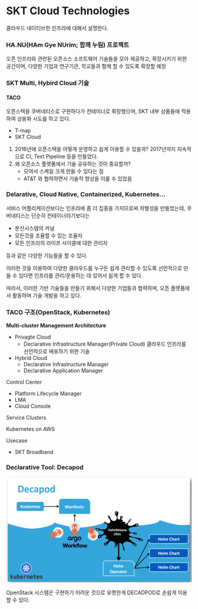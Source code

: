 # SKT Cloud Technologies

클라우드 네이티브한 인프라에 대해서 설명한다.

### HA.NU(HAm Gye NUrim; 함께 누림) 프로젝트

오픈 인프라와 관련된 오픈소스 소프트웨어 기술들을 모아 제공하고, 확장시키기 위한 공간이며, 다양한 기업과 연구기관, 학교들과 함께 할 수 있도록 확장할 예정

### SKT Multi, Hybird Cloud 기술

#### **TACO**

오픈스택을 쿠버네티스로 구현하다가 컨테이너로 확장했으며, SKT 내부 상품들에 적용하여 상용화 시도를 하고 있다.

- T-map
- SKT Cloud

1. 2016년에 오픈스택을 어떻게 운영하고 쉽게 이용할 수 있을까?
   2017년까지 지속적으로 CI, Text Pipeline 등을 만들었다.
2. 왜 오픈소스 플랫폼에서 기술 공유하는 것이 중요할까?
   - 모여서 스케일 크게 만들 수 있다는 점
   - AT&T 와 협력하면서 기술적 향상을 이룰 수 있었음

### **Delarative, Cloud Native, Containerized, Kubernetes…**

서비스 어플리케이션보다는 인프라에 좀 더 집중을 가지므로써 차별성을 만들었는데,  쿠버네티스는 단순히 컨테이너라기보다는

- 분산시스템의 커널
- 모든것을 조율할 수 있는 조율자
- 모든 인프라의 라이프 사이클에 대한 관리자

등과 같은 다양한 기능들을 할 수 있다.

이러한 것을 이용하여 다양한 클라우드를 누구든 쉽게 관리할 수 있도록 선언적으로 만들 수 있다면 인프라를 관리/운용하는 데 있어서 쉽게 할 수 있다.

따라서, 이러한 기반 기술들을 만들기 위해서 다양한 기업들과 협력하며, 오픈 플랫폼에서 활동하며 기술 개발을 하고 있다.

### TACO 구조(OpenStack, Kubernetes)

**Multi-cluster Management Architecture**

- Privagte Cloud
  - Declarative Infrastructure Manager(Private Cloud)
    클라우드 인프라를 선언적으로 배포하기 위한 기술
- Hybrid Cloud
  - Declarative Infrastructure Manager
  - Declarative Application Manager

Control Center

- Platform Lifecycle Manager
- LMA
- Cloud Console

Service Clusters

Kubernetes on AWS



Usecase

- SKT Broadband



### Declarative Tool: Decapod

![decapod](img/decapod.png)

OpenStack 시스템은 구현하기 어려운 것으로 유명한게 DECADPOD로 손쉽게 이용할 수 있다.





